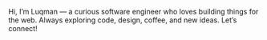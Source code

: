 Hi, I’m Luqman — a curious software engineer who loves building things for the web. Always exploring code, design, coffee, and new ideas. Let’s connect!
